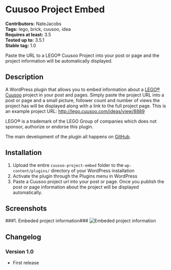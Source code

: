 # Cuusoo Project Embed #

**Contributors:** NateJacobs   
**Tags:** lego, brick, cuusoo, idea  
**Requires at least:** 3.5  
**Tested up to:** 3.5.1  
**Stable tag:** 1.0  

Paste the URL to a LEGO® Cuusoo Project into your post or page and the project information will be automatically displayed.

## Description ##

A WordPress plugin that allows you to embed information about a [LEGO® Cuusoo](http://lego.cuusoo.com) project in your post and pages. Simply paste the project URL into a post or page and a small picture, follower count and number of views the project has will be displayed along with a link to the full project page. This is an example project URL: http://lego.cuusoo.com/ideas/view/8889

LEGO® is a trademark of the LEGO Group of companies which does not sponsor, authorize or endorse this plugin.

The main development of the plugin all happens on [GitHub]().

## Installation ##

1. Upload the entire `cuusoo-project-embed` folder to the `wp-content/plugins/` directory of your WordPress installation
2. Activate the plugin through the Plugins menu in WordPress
3. Paste a Cuusoo project url into your post or page. Once you publish the post or page information about the project will be displayed automatically.

## Screenshots ##
###1. Embeded project information###
![Embeded project information](https://raw.github.com/NateJacobs/cuusoo-project-embed/master/screenshot-1.png)


## Changelog ##

### Version 1.0 ###
*	First release